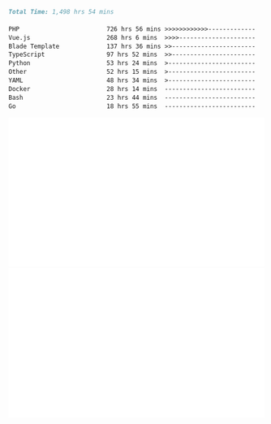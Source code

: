 <!--START_SECTION:waka-->

```markdown
Total Time: 1,498 hrs 54 mins

PHP                        726 hrs 56 mins >>>>>>>>>>>>-------------   46.86 %
Vue.js                     268 hrs 6 mins  >>>>---------------------   17.28 %
Blade Template             137 hrs 36 mins >>-----------------------   08.87 %
TypeScript                 97 hrs 52 mins  >>-----------------------   06.31 %
Python                     53 hrs 24 mins  >------------------------   03.44 %
Other                      52 hrs 15 mins  >------------------------   03.37 %
YAML                       48 hrs 34 mins  >------------------------   03.13 %
Docker                     28 hrs 14 mins  -------------------------   01.82 %
Bash                       23 hrs 44 mins  -------------------------   01.53 %
Go                         18 hrs 55 mins  -------------------------   01.22 %
```

<!--END_SECTION:waka-->
<p align="center">
    <img src="https://raw.githubusercontent.com/rjp2525/rjp2525/output/generated/overview.svg">
    <img src="https://raw.githubusercontent.com/rjp2525/rjp2525/output/generated/languages.svg">
</p>
